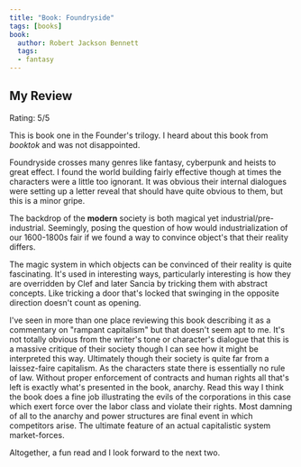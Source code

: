 ```yaml
---
title: "Book: Foundryside"
tags: [books]
book:
  author: Robert Jackson Bennett
  tags:
  - fantasy
---
```



## My Review

Rating: 5/5

This is book one in the Founder's trilogy.
I heard about this book from *booktok* and was not disappointed.

Foundryside crosses many genres like fantasy, cyberpunk and heists to great effect.
I found the world building fairly effective though at times the characters were a little too ignorant.
It was obvious their internal dialogues were setting up a letter reveal that should have quite obvious to them, but this is a minor gripe.

The backdrop of the **modern** society is both magical yet industrial/pre-industrial.
Seemingly, posing the question of how would industrialization of our 1600-1800s fair if we found a way to convince object's that their reality differs.

The magic system in which objects can be convinced of their reality is quite fascinating.
It's used in interesting ways, particularly interesting is how they are overridden by Clef and later Sancia by tricking them with abstract concepts.
Like tricking a door that's locked that swinging in the opposite direction doesn't count as opening.

I've seen in more than one place reviewing this book describing it as a commentary on "rampant capitalism" but that doesn't seem apt to me.
It's not totally obvious from the writer's tone or character's dialogue that this is a massive critique of their society though I can see how it might be interpreted this way.
Ultimately though their society is quite far from a laissez-faire capitalism.
As the characters state there is essentially no rule of law.
Without proper enforcement of contracts and human rights all that's left is exactly what's presented in the book, anarchy.
Read this way I think the book does a fine job illustrating the evils of the corporations in this case which exert force over the labor class and violate their rights.
Most damning of all to the anarchy and power structures are final event in which competitors arise.
The ultimate feature of an actual capitalistic system market-forces.

Altogether, a fun read and I look forward to the next two.
